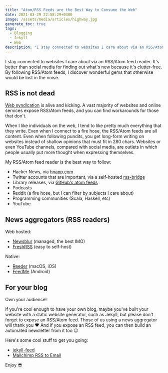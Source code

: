 ```yaml
---
title: "Atom/RSS Feeds are the Best Way to Consume the Web"
date: 2021-03-29 22:58:29+0300
image: /assets/media/articles/highway.jpg
generate_toc: true
tags: 
  - Blogging
  - Jekyll
  - Web
description: "I stay connected to websites I care about via an RSS/Atom feed reader. It's better than social media for finding out what's new because it's clutter-free. By following RSS/Atom feeds, I discover wonderful gems that otherwise would be lost in the noise."
---
```


<p class="intro withcap" markdown="1">
  I stay connected to websites I care about via an RSS/Atom feed reader. It's better than social media for finding out what's new because it's clutter-free. By following RSS/Atom feeds, I discover wonderful gems that otherwise would be lost in the noise.
</p>

## RSS is not dead

[Web syndication](https://en.wikipedia.org/wiki/Web_syndication) is alive and kicking. A vast majority of websites and online services expose RSS/Atom feeds, and you can find workarounds for those that don't.

When I like individuals on the web, I tend to like pretty much everything that they write. Even when I connect to a fire hose, the RSS/Atom feeds are all content. Even when following pundits, you get long-form writing on websites instead of shallow opinions that must fit in 280 chars. Websites or even YouTube channels, compared with social media, are outlets in which people usually put more thought when expressing themselves.

My RSS/Atom feed reader is the best way to follow:

- Hacker News, via [hnapp.com](http://hnapp.com/)
- Twitter accounts that are important, via a self-hosted [rss-bridge](https://github.com/RSS-Bridge/rss-bridge)
- Library releases, via [GitHub's atom feeds](https://docs.github.com/en/rest/reference/activity)
- Podcasts
- Reddit (a fire hose, but I can filter by subjects I care about)
- Programming communities (Scala, Haskell, etc)
- YouTube

## News aggregators (RSS readers)

Web hosted:

- [Newsblur](https://newsblur.com) (managed, the best IMO)
- [FreshRSS](https://freshrss.org/) (easy to self-host)

Native:

- [Reeder](https://reederapp.com/) (macOS, iOS)
- [FeedMe](https://play.google.com/store/apps/details?id=com.seazon.feedme&hl=en_US&gl=US) (Android)

## For your blog

Own your audience!

If you're cool enough to have your own blog, maybe you've built your website with a static website generator, such as Jekyll, but please don't forget to expose an RSS/Atom feed. Those of us using a news aggregator will thank you ❤️ And if you expose an RSS feed, you can then build an automated newsletter from it too 😉

Here's some cool stuff to get you going:

- [jekyll-feed](https://github.com/jekyll/jekyll-feed)
- [Mailchimp RSS to Email](https://mailchimp.com/features/rss-to-email/)

Enjoy 😎
